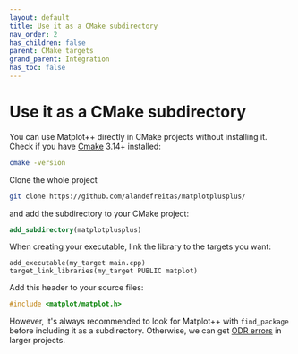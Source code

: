 ```yaml
---
layout: default
title: Use it as a CMake subdirectory
nav_order: 2
has_children: false
parent: CMake targets
grand_parent: Integration
has_toc: false
---
```

# Use it as a CMake subdirectory

You can use Matplot++ directly in CMake projects without installing it. Check if you have [Cmake](http://cmake.org) 3.14+ installed:

```bash
cmake -version
```

Clone the whole project
 
```bash
git clone https://github.com/alandefreitas/matplotplusplus/
```

and add the subdirectory to your CMake project:

```cmake
add_subdirectory(matplotplusplus)
```

When creating your executable, link the library to the targets you want:

```
add_executable(my_target main.cpp)
target_link_libraries(my_target PUBLIC matplot)
```

Add this header to your source files:

```cpp
#include <matplot/matplot.h>
```

However, it's always recommended to look for Matplot++ with `find_package` before including it as a subdirectory. Otherwise, we can get [ODR errors](https://en.wikipedia.org/wiki/One_Definition_Rule) in larger projects. 




<!-- Generated with mdsplit: https://github.com/alandefreitas/mdsplit -->
